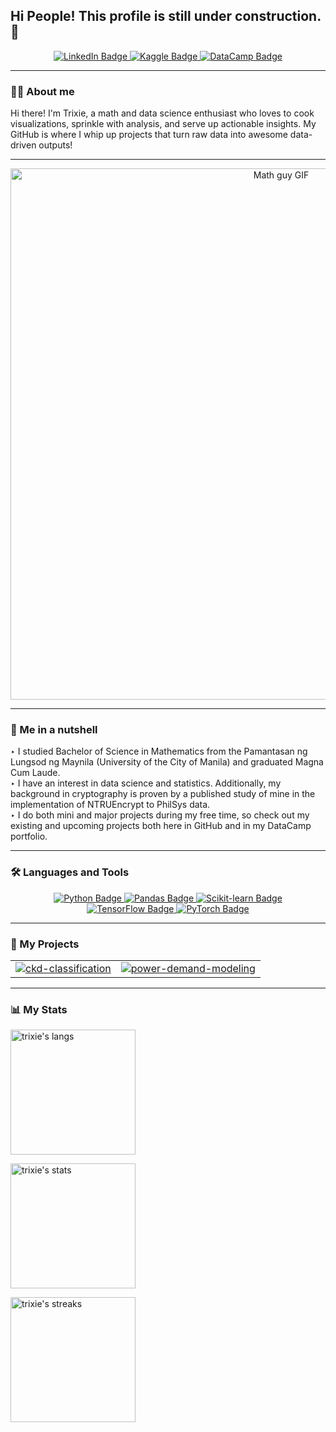 ## Hi People! This profile is still under construction. 👋

<!--
**Trixie18/Trixie18** is a ✨ _special_ ✨ repository because its `README.md` (this file) appears on your GitHub profile.

Here are some ideas to get you started:

- 🔭 I’m currently working on ...
- 🌱 I’m currently learning ...
- 👯 I’m looking to collaborate on ...
- 🤔 I’m looking for help with ...
- 💬 Ask me about ...
- 📫 How to reach me: ...
- 😄 Pronouns: ...
- ⚡ Fun fact: ...
-->

<div id="badges" align="center">
  <a href="https://www.linkedin.com/in/jtocampo/">
    <img src="https://img.shields.io/badge/LinkedIn-458588?style=for-the-badge&logo=linkedin&logoColor=white" alt="LinkedIn Badge"/>
  </a>
  <a href="https://www.kaggle.com/johntrixieocampo">
    <img src="https://img.shields.io/badge/Kaggle-d79921?style=for-the-badge&logo=kaggle&logoColor=white" alt="Kaggle Badge"/>
  </a>
  <a href="https://www.datacamp.com/portfolio/jtocampo0118">
    <img src="https://img.shields.io/badge/Datacamp-05192D?style=for-the-badge&logo=datacamp&logoColor=03E860" alt="DataCamp Badge"/>
  </a>
</div>

---

### 👨‍💻 About me 

Hi there! I'm Trixie, a math and data science enthusiast who loves to cook visualizations, sprinkle with analysis, and serve up actionable insights. My GitHub is where I whip up projects that turn raw data into awesome data-driven outputs!

---

<div align="center">
  <img src="https://media.giphy.com/media/v1.Y2lkPWVjZjA1ZTQ3enozYXcweXZiM2toeTdicXExNmZkbXZmMnYzMXU4bHFqcmZvdXF1YiZlcD12MV9naWZzX3NlYXJjaCZjdD1n/3o6Yg4GUVgIUg3bf7W/giphy.gif" width="850" alt="Math guy GIF"/>
</div>

---

### 🥜 Me in a nutshell

‣ I studied Bachelor of Science in Mathematics from the Pamantasan ng Lungsod ng Maynila (University of the City of Manila) and graduated Magna Cum Laude. <br>
‣ I have an interest in data science and statistics. Additionally, my background in cryptography is proven by a published study of mine in the implementation of NTRUEncrypt to PhilSys data. <br>
‣ I do both mini and major projects during my free time, so check out my existing and upcoming projects both here in GitHub and in my DataCamp portfolio. <br>

---

### 🛠️ Languages and Tools

<p align="center">
  <a href="https://www.python.org">
    <img src="https://img.shields.io/badge/Python-282828?style=for-the-badge&logo=python&logoColor=b8bb26" alt="Python Badge"/>
  </a>
  <a href="https://pandas.pydata.org/">
    <img src="https://img.shields.io/badge/Pandas-282828?style=for-the-badge&logo=pandas&logoColor=fbf1c7" alt="Pandas Badge"/>
  </a>
  <a href="https://scikit-learn.org/">
    <img src="https://img.shields.io/badge/Scikit--Learn-282828?style=for-the-badge&logo=scikit-learn&logoColor=d79921" alt="Scikit-learn Badge"/>
  </a>
  <a href="https://www.tensorflow.org">
    <img src="https://img.shields.io/badge/TensorFlow-282828?style=for-the-badge&logo=tensorflow&logoColor=fe8019" alt="TensorFlow Badge"/>
  </a>
  <a href="https://pytorch.org/">
    <img src="https://img.shields.io/badge/PyTorch-282828?style=for-the-badge&logo=pytorch&logoColor=fb4934" alt="PyTorch Badge"/>
  </a>
</p>


---

### 👾 My Projects

<table>
  <tr>
    <td style="border: none;">
      <a href="https://github.com/Trixie18/ckd-classification-using-rf-gb-svm-knn">
        <img src="https://github-readme-stats.vercel.app/api/pin/?username=Trixie18&repo=ckd-classification-using-rf-gb-svm-knn&theme=gruvbox&hide_border=true" alt="ckd-classification" />
      </a>
    </td>
    <td style="border: none;">
      <a href="https://github.com/Trixie18/power-demand-modeling">
        <img src="https://github-readme-stats.vercel.app/api/pin/?username=Trixie18&repo=power-demand-modeling&theme=gruvbox&hide_border=true" alt="power-demand-modeling" />
      </a>
    </td>
  </tr>
</table>

---

### 📊 My Stats

<p align="left">
  <img height=200 align="center" src="https://github-readme-stats.vercel.app/api/top-langs?username=Trixie18&layout=compact&langs_count=8&theme=gruvbox" alt="trixie's langs" />
</p>

<p align="left">
  <img height=200 align="center" src="https://github-readme-stats.vercel.app/api?username=Trixie18&rank_icon=github&theme=gruvbox" alt="trixie's stats"/>
</p>

<p align="left">
  <img height=200 align="center" src="https://github-readme-streak-stats.herokuapp.com/?user=Trixie18&theme=gruvbox" alt="trixie's streaks" />
</p>

